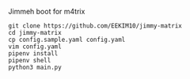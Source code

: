 Jimmeh boot for m4trix

```
git clone https://github.com/EEKIM10/jimmy-matrix
cd jimmy-matrix
cp config.sample.yaml config.yaml
vim config.yaml
pipenv install
pipenv shell
python3 main.py
```
